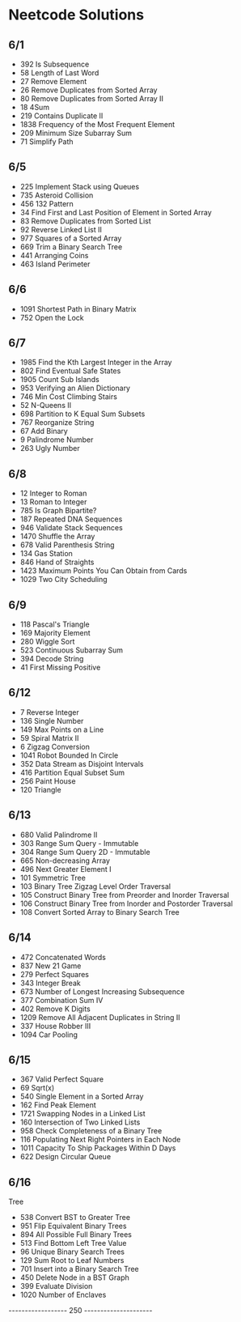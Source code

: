 # Neetcode Solutions

## 6/1
- 392 Is Subsequence
- 58 Length of Last Word
- 27 Remove Element
- 26 Remove Duplicates from Sorted Array
- 80 Remove Duplicates from Sorted Array II
- 18 4Sum
- 219 Contains Duplicate II
- 1838 Frequency of the Most Frequent Element
- 209 Minimum Size Subarray Sum
- 71 Simplify Path

## 6/5
- 225 Implement Stack using Queues
- 735 Asteroid Collision
- 456 132 Pattern
- 34 Find First and Last Position of Element in Sorted Array
- 83 Remove Duplicates from Sorted List
- 92 Reverse Linked List II
- 977 Squares of a Sorted Array
- 669 Trim a Binary Search Tree
- 441 Arranging Coins
- 463 Island Perimeter

## 6/6
- 1091 Shortest Path in Binary Matrix
- 752 Open the Lock

## 6/7
- 1985 Find the Kth Largest Integer in the Array
- 802 Find Eventual Safe States
- 1905 Count Sub Islands
- 953 Verifying an Alien Dictionary
- 746 Min Cost Climbing Stairs
- 52 N-Queens II
- 698 Partition to K Equal Sum Subsets
- 767 Reorganize String
- 67 Add Binary
- 9 Palindrome Number
- 263 Ugly Number

## 6/8
- 12 Integer to Roman
- 13 Roman to Integer
- 785 Is Graph Bipartite?
- 187 Repeated DNA Sequences
- 946 Validate Stack Sequences
- 1470 Shuffle the Array
- 678 Valid Parenthesis String
- 134 Gas Station
- 846 Hand of Straights
- 1423 Maximum Points You Can Obtain from Cards
- 1029 Two City Scheduling

## 6/9
- 118 Pascal's Triangle
- 169 Majority Element
- 280 Wiggle Sort
- 523 Continuous Subarray Sum
- 394 Decode String
- 41 First Missing Positive

## 6/12
- 7 Reverse Integer
- 136 Single Number
- 149 Max Points on a Line
- 59 Spiral Matrix II
- 6 Zigzag Conversion
- 1041 Robot Bounded In Circle
- 352 Data Stream as Disjoint Intervals
- 416 Partition Equal Subset Sum
- 256 Paint House
- 120 Triangle

## 6/13
- 680 Valid Palindrome II
- 303 Range Sum Query - Immutable
- 304 Range Sum Query 2D - Immutable
- 665 Non-decreasing Array
- 496 Next Greater Element I
- 101 Symmetric Tree
- 103 Binary Tree Zigzag Level Order Traversal
- 105 Construct Binary Tree from Preorder and Inorder Traversal
- 106 Construct Binary Tree from Inorder and Postorder Traversal
- 108 Convert Sorted Array to Binary Search Tree

## 6/14
- 472 Concatenated Words
- 837 New 21 Game
- 279 Perfect Squares
- 343 Integer Break
- 673 Number of Longest Increasing Subsequence
- 377 Combination Sum IV
- 402 Remove K Digits
- 1209 Remove All Adjacent Duplicates in String II
- 337 House Robber III
- 1094 Car Pooling

## 6/15
- 367 Valid Perfect Square
- 69 Sqrt(x)
- 540 Single Element in a Sorted Array
- 162 Find Peak Element
- 1721 Swapping Nodes in a Linked List
- 160 Intersection of Two Linked Lists
- 958 Check Completeness of a Binary Tree
- 116 Populating Next Right Pointers in Each Node
- 1011 Capacity To Ship Packages Within D Days
- 622 Design Circular Queue

## 6/16
Tree
- 538 Convert BST to Greater Tree
- 951 Flip Equivalent Binary Trees
- 894 All Possible Full Binary Trees
- 513 Find Bottom Left Tree Value
- 96 Unique Binary Search Trees
- 129 Sum Root to Leaf Numbers
- 701 Insert into a Binary Search Tree
- 450 Delete Node in a BST
Graph
- 399 Evaluate Division
- 1020 Number of Enclaves

------------------ 250 ---------------------
